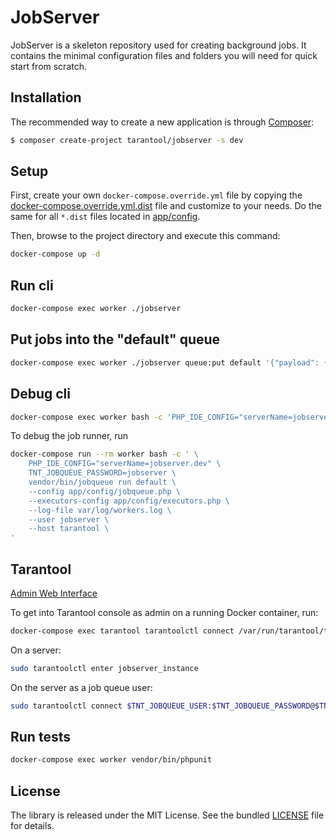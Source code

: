 # JobServer

JobServer is a skeleton repository used for creating background jobs. 
It contains the minimal configuration files and folders you will need for quick start from scratch.


## Installation

The recommended way to create a new application is through [Composer](http://getcomposer.org):

```sh
$ composer create-project tarantool/jobserver -s dev
```


## Setup

First, create your own `docker-compose.override.yml` file by copying 
the [docker-compose.override.yml.dist](docker-compose.override.yml.dist) file and customize to your needs.
Do the same for all `*.dist` files located in [app/config](app/config).

Then, browse to the project directory and execute this command:

```bash
docker-compose up -d
```


## Run cli

```bash
docker-compose exec worker ./jobserver
```


## Put jobs into the "default" queue

```bash
docker-compose exec worker ./jobserver queue:put default '{"payload": {"service": "greet", "args": {"name": "foobar"}}}' -H tarantool
``` 


## Debug cli

```bash
docker-compose exec worker bash -c 'PHP_IDE_CONFIG="serverName=jobserver.dev" ./jobserver'
```

To debug the job runner, run

```bash
docker-compose run --rm worker bash -c ' \
    PHP_IDE_CONFIG="serverName=jobserver.dev" \
    TNT_JOBQUEUE_PASSWORD=jobserver \
    vendor/bin/jobqueue run default \
    --config app/config/jobqueue.php \
    --executors-config app/config/executors.php \
    --log-file var/log/workers.log \
    --user jobserver \
    --host tarantool \
'
```


## Tarantool

[Admin Web Interface](http://localhost:8001/)

To get into Tarantool console as admin on a running Docker container, run:

```bash
docker-compose exec tarantool tarantoolctl connect /var/run/tarantool/tarantool.sock
```

On a server:

```bash
sudo tarantoolctl enter jobserver_instance
```

On the server as a job queue user:

```bash
sudo tarantoolctl connect $TNT_JOBQUEUE_USER:$TNT_JOBQUEUE_PASSWORD@$TNT_JOBQUEUE_HOST:3301
```


## Run tests

```bash
docker-compose exec worker vendor/bin/phpunit
```


## License

The library is released under the MIT License. See the bundled [LICENSE](LICENSE) file for details.
